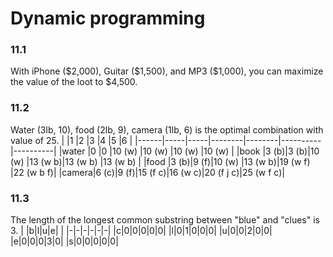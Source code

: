 # Dynamic programming

### 11.1
With iPhone (\$2,000), Guitar (\$1,500), and MP3 (\$1,000), you can maximize the value of the loot to \$4,500.

### 11.2
Water (3lb, 10), food (2lb, 9), camera (1lb, 6) is the optimal combination with value of 25.
|      |1    |2    |3       |4       |5         |6         |
|------|-----|-----|--------|--------|----------|----------|
|water |0    |0    |10 (w)  |10 (w)  |10 (w)    |10 (w)    |
|book  |3 (b)|3 (b)|10 (w)  |13 (w b)|13 (w b)  |13 (w b)  |
|food  |3 (b)|9 (f)|10 (w)  |13 (w b)|19 (w f)  |22 (w b f)|
|camera|6 (c)|9 (f)|15 (f c)|16 (w c)|20 (f j c)|25 (w f c)|

### 11.3
The length of the  longest  common  substring between "blue" and "clues" is 3.
| |b|l|u|e| |
|-|-|-|-|-|-|
|c|0|0|0|0|0|
|l|0|1|0|0|0|
|u|0|0|2|0|0|
|e|0|0|0|3|0|
|s|0|0|0|0|0|